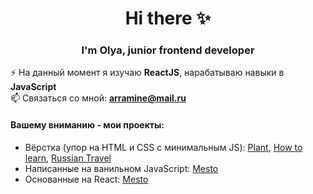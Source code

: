 <h1 align="center">Hi there ✨</h1>

<h3 align="center">I'm Olya, junior frontend developer</h3>

⚡ На данный момент я изучаю **ReactJS**, нарабатываю навыки в **JavaScript**  
📫 Связаться со мной: **arramine@mail.ru**

#### Вашему вниманию - мои проекты:
- Вёрстка (упор на HTML и CSS с минимальным JS): [Plant](https://github.com/caseyaru/plant), [How to learn](https://github.com/caseyaru/how-to-learn),  [Russian Travel](https://github.com/caseyaru/russian-travel)
- Написанные на ванильном JavaScript: [Mesto](https://github.com/caseyaru/mesto)
- Основанные на React: [Mesto](https://github.com/caseyaru/react-mesto-auth)
